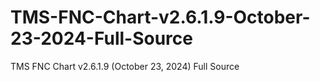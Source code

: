 # TMS-FNC-Chart-v2.6.1.9-October-23-2024-Full-Source
TMS FNC Chart v2.6.1.9 (October 23, 2024) Full Source
